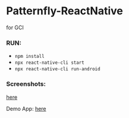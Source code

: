 # Patternfly-ReactNative
for GCI

### RUN:
- `npm install`
- `npx react-native-cli start`
- `npx react-native-cli run-android`

### Screenshots:
[here](https://drive.google.com/file/d/17d6t_-8wGQZPSK5NWcDR8_Wim0CA5elM/preview)

Demo App: [here](https://anonfile.com/n604w0Han2/app-release_apk)
